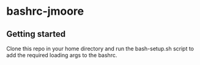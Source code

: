 # bashrc-jmoore

## Getting started

Clone this repo in your home directory and run the bash-setup.sh script to add the required loading args to the bashrc.

